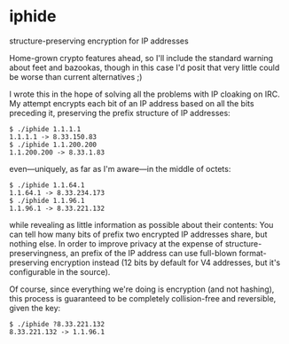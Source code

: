 # iphide

structure-preserving encryption for IP addresses

Home-grown crypto features ahead, so I'll include the standard warning about
feet and bazookas, though in this case I'd posit that very little could be worse
than current alternatives ;)

I wrote this in the hope of solving all the problems with IP cloaking on IRC. My
attempt encrypts each bit of an IP address based on all the bits preceding it,
preserving the prefix structure of IP addresses:

```console
$ ./iphide 1.1.1.1
1.1.1.1 -> 8.33.150.83
$ ./iphide 1.1.200.200
1.1.200.200 -> 8.33.1.83
```

even—uniquely, as far as I'm aware—in the middle of octets:

```console
$ ./iphide 1.1.64.1
1.1.64.1 -> 8.33.234.173
$ ./iphide 1.1.96.1
1.1.96.1 -> 8.33.221.132
```

while revealing as little information as possible about their contents: You can
tell how many bits of prefix two encrypted IP addresses share, but nothing else.
In order to improve privacy at the expense of structure-preservingness, an
prefix of the IP address can use full-blown format-preserving encryption instead
(12 bits by default for V4 addresses, but it's configurable in the source).

Of course, since everything we're doing is encryption (and not hashing), this
process is guaranteed to be completely collision-free and reversible, given the
key:

```console
$ ./iphide ?8.33.221.132
8.33.221.132 -> 1.1.96.1
```
